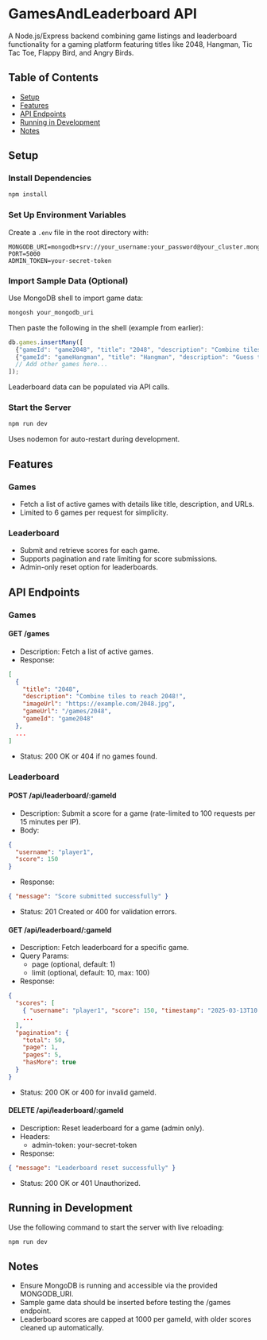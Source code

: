 # GamesAndLeaderboard API

A Node.js/Express backend combining game listings and leaderboard functionality for a gaming platform featuring titles like 2048, Hangman, Tic Tac Toe, Flappy Bird, and Angry Birds.

## Table of Contents

* [Setup](#setup)
* [Features](#features)
* [API Endpoints](#api-endpoints)
* [Running in Development](#running-in-development)
* [Notes](#notes)

## Setup

### Install Dependencies

```bash
npm install
```

### Set Up Environment Variables

Create a `.env` file in the root directory with:

```text
MONGODB_URI=mongodb+srv://your_username:your_password@your_cluster.mongodb.net/test
PORT=5000
ADMIN_TOKEN=your-secret-token
```

### Import Sample Data (Optional)

Use MongoDB shell to import game data:

```bash
mongosh your_mongodb_uri
```

Then paste the following in the shell (example from earlier):

```javascript
db.games.insertMany([
  {"gameId": "game2048", "title": "2048", "description": "Combine tiles to reach 2048!", "imageUrl": "https://res.cloudinary.com/dk16ymotz/image/upload/v1738820619/Site%20Images/io9r8l880wywavy4ynjg.webp", "gameUrl": "/games/2048", "active": true},
  {"gameId": "gameHangman", "title": "Hangman", "description": "Guess the word before the hangman is complete!", "imageUrl": "https://res.cloudinary.com/dk16ymotz/image/upload/v1739730302/Site%20Images/rgcnnruwnmmbaojasntf.jpg", "gameUrl": "/games/hangman", "active": true},
  // Add other games here...
]);
```

Leaderboard data can be populated via API calls.

### Start the Server

```bash
npm run dev
```

Uses nodemon for auto-restart during development.

## Features

### Games

* Fetch a list of active games with details like title, description, and URLs.
* Limited to 6 games per request for simplicity.

### Leaderboard

* Submit and retrieve scores for each game.
* Supports pagination and rate limiting for score submissions.
* Admin-only reset option for leaderboards.

## API Endpoints

### Games

#### GET /games

* Description: Fetch a list of active games.
* Response:

```json
[
  {
    "title": "2048",
    "description": "Combine tiles to reach 2048!",
    "imageUrl": "https://example.com/2048.jpg",
    "gameUrl": "/games/2048",
    "gameId": "game2048"
  },
  ...
]
```

* Status: 200 OK or 404 if no games found.

### Leaderboard

#### POST /api/leaderboard/:gameId

* Description: Submit a score for a game (rate-limited to 100 requests per 15 minutes per IP).
* Body:

```json
{
  "username": "player1",
  "score": 150
}
```

* Response:

```json
{ "message": "Score submitted successfully" }
```

* Status: 201 Created or 400 for validation errors.

#### GET /api/leaderboard/:gameId

* Description: Fetch leaderboard for a specific game.
* Query Params:
	+ page (optional, default: 1)
	+ limit (optional, default: 10, max: 100)
* Response:

```json
{
  "scores": [
    { "username": "player1", "score": 150, "timestamp": "2025-03-13T10:00:00Z" },
    ...
  ],
  "pagination": {
    "total": 50,
    "page": 1,
    "pages": 5,
    "hasMore": true
  }
}
```

* Status: 200 OK or 400 for invalid gameId.

#### DELETE /api/leaderboard/:gameId

* Description: Reset leaderboard for a game (admin only).
* Headers:
	+ admin-token: your-secret-token
* Response:

```json
{ "message": "Leaderboard reset successfully" }
```

* Status: 200 OK or 401 Unauthorized.

## Running in Development

Use the following command to start the server with live reloading:

```bash
npm run dev
```

## Notes

* Ensure MongoDB is running and accessible via the provided MONGODB_URI.
* Sample game data should be inserted before testing the /games endpoint.
* Leaderboard scores are capped at 1000 per gameId, with older scores cleaned up automatically.